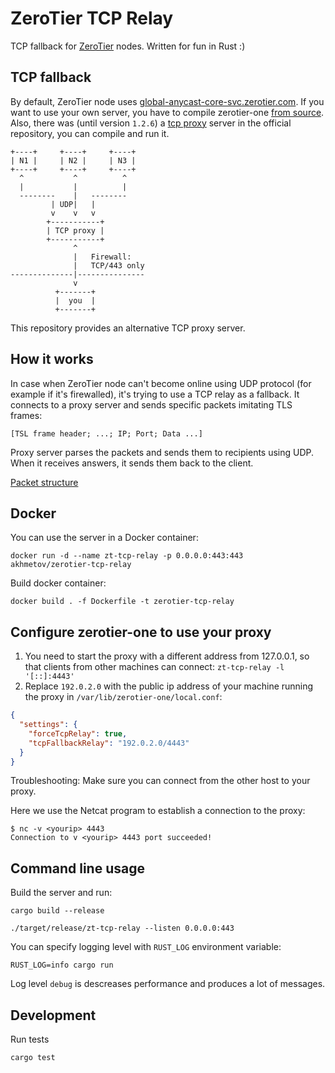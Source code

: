 # ZeroTier TCP Relay

TCP fallback for [ZeroTier](https://github.com/zerotier/ZeroTierOne) nodes.
Written for fun in Rust :)


## TCP fallback

By default, ZeroTier node uses [global-anycast-core-svc.zerotier.com](https://github.com/zerotier/ZeroTierOne/blob/e75a093a8cd004856788032a3eb977c98359e9a6/service/OneService.cpp#L148).
If you want to use your own server, you have to compile zerotier-one [from source](https://github.com/zerotier/ZeroTierOne#build-and-platform-notes).
Also, there was (until version `1.2.6`) a [tcp proxy](https://github.com/zerotier/ZeroTierOne/tree/1.2.4/tcp-proxy) server in the official repository, you can compile and run it.

```
+----+     +----+     +----+
| N1 |     | N2 |     | N3 |
+----+     +----+     +----+
  ^           ^          ^
  |           |          |
  --------    |   --------
         | UDP|   |
         v    v   v
        +-----------+
        | TCP proxy |
        +-----------+
              ^
              |   Firewall:
              |   TCP/443 only
--------------|---------------
              v
          +-------+
          |  you  |
          +-------+
```

This repository provides an alternative TCP proxy server.

## How it works

In case when ZeroTier node can't become online using UDP protocol (for example if it's firewalled), it's trying to use a TCP relay as a fallback.
It connects to a proxy server and sends specific packets imitating TLS frames:

```
[TSL frame header; ...; IP; Port; Data ...]
```

Proxy server parses the packets and sends them to recipients using UDP. When it receives answers, it sends them back to the client.

[Packet structure](src/packet.rs)

## Docker

You can use the server in a Docker container:

```shell
docker run -d --name zt-tcp-relay -p 0.0.0.0:443:443 akhmetov/zerotier-tcp-relay
```

Build docker container:

```
docker build . -f Dockerfile -t zerotier-tcp-relay
```

## Configure zerotier-one to use your proxy

1. You need to start the proxy with a different address from 127.0.0.1,
   so that clients from other machines can connect: `zt-tcp-relay -l '[::]:4443'`
2. Replace `192.0.2.0` with the public ip address of your machine running the proxy in `/var/lib/zerotier-one/local.conf`:

```json
{
  "settings": {
    "forceTcpRelay": true,
    "tcpFallbackRelay": "192.0.2.0/4443"
  }
}
```

Troubleshooting: Make sure you can connect from the other host to your proxy.

Here we use the Netcat program to establish a connection to the proxy:

```console
$ nc -v <yourip> 4443
Connection to v <yourip> 4443 port succeeded!
```


## Command line usage

Build the server and run:

```shell
cargo build --release

./target/release/zt-tcp-relay --listen 0.0.0.0:443
```

You can specify logging level with `RUST_LOG` environment variable:

```shell
RUST_LOG=info cargo run
```

Log level `debug` is descreases performance and produces a lot of messages.

## Development

Run tests

```shell
cargo test
```
